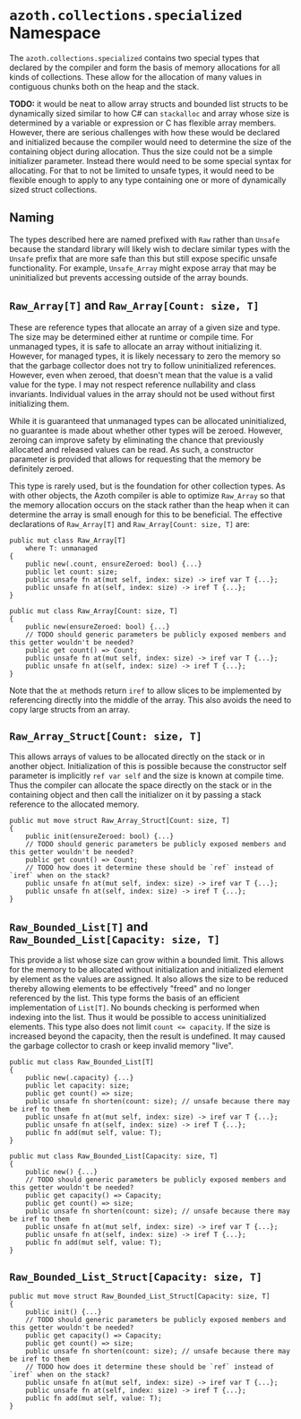 # `azoth.collections.specialized` Namespace

The `azoth.collections.specialized` contains two special types that declared by the compiler and
form the basis of memory allocations for all kinds of collections. These allow for the allocation of
many values in contiguous chunks both on the heap and the stack.

**TODO:** it would be neat to allow array structs and bounded list structs to be dynamically sized
similar to how C# can `stackalloc` and array whose size is determined by a variable or expression or
C has flexible array members. However, there are serious challenges with how these would be declared
and initialized because the compiler would need to determine the size of the containing object
during allocation. Thus the size could not be a simple initializer parameter. Instead there would
need to be some special syntax for allocating. For that to not be limited to unsafe types, it would
need to be flexible enough to apply to any type containing one or more of dynamically sized struct
collections.

## Naming

The types described here are named prefixed with `Raw` rather than `Unsafe` because the standard
library will likely wish to declare similar types with the `Unsafe` prefix that are more safe than
this but still expose specific unsafe functionality. For example, `Unsafe_Array` might expose array
that may be uninitialized but prevents accessing outside of the array bounds.

## `Raw_Array[T]` and `Raw_Array[Count: size, T]`

These are reference types that allocate an array of a given size and type. The size may be
determined either at runtime or compile time. For unmanaged types, it is safe to allocate an array
without initializing it. However, for managed types, it is likely necessary to zero the memory so
that the garbage collector does not try to follow uninitialized references. However, even when
zeroed, that doesn't mean that the value is a valid value for the type. I may not respect reference
nullability and class invariants. Individual values in the array should not be used without first
initializing them.

While it is guaranteed that unmanaged types can be allocated uninitialized, no guarantee is made
about whether other types will be zeroed. However, zeroing can improve safety by eliminating the
chance that previously allocated and released values can be read. As such, a constructor parameter
is provided that allows for requesting that the memory be definitely zeroed.

This type is rarely used, but is the foundation for other collection types. As with other objects,
the Azoth compiler is able to optimize `Raw_Array` so that the memory allocation occurs on the
stack rather than the heap when it can determine the array is small enough for this to be
beneficial. The effective declarations of `Raw_Array[T]` and `Raw_Array[Count: size, T]` are:

```azoth
public mut class Raw_Array[T]
    where T: unmanaged
{
    public new(.count, ensureZeroed: bool) {...}
    public let count: size;
    public unsafe fn at(mut self, index: size) -> iref var T {...};
    public unsafe fn at(self, index: size) -> iref T {...};
}

public mut class Raw_Array[Count: size, T]
{
    public new(ensureZeroed: bool) {...}
    // TODO should generic parameters be publicly exposed members and this getter wouldn't be needed?
    public get count() => Count;
    public unsafe fn at(mut self, index: size) -> iref var T {...};
    public unsafe fn at(self, index: size) -> iref T {...};
}
```

Note that the `at` methods return `iref` to allow slices to be implemented by referencing directly
into the middle of the array. This also avoids the need to copy large structs from an array.

## `Raw_Array_Struct[Count: size, T]`

This allows arrays of values to be allocated directly on the stack or in another object.
Initialization of this is possible because the constructor self parameter is implicitly `ref var
self` and the size is known at compile time. Thus the compiler can allocate the space directly on
the stack or in the containing object and then call the initializer on it by passing a stack
reference to the allocated memory.

```azoth
public mut move struct Raw_Array_Struct[Count: size, T]
{
    public init(ensureZeroed: bool) {...}
    // TODO should generic parameters be publicly exposed members and this getter wouldn't be needed?
    public get count() => Count;
    // TODO how does it determine these should be `ref` instead of `iref` when on the stack?
    public unsafe fn at(mut self, index: size) -> iref var T {...};
    public unsafe fn at(self, index: size) -> iref T {...};
}
```

## `Raw_Bounded_List[T]` and `Raw_Bounded_List[Capacity: size, T]`

This provide a list whose size can grow within a bounded limit. This allows for the memory to be
allocated without initialization and initialized element by element as the values are assigned. It
also allows the size to be reduced thereby allowing elements to be effectively "freed" and no longer
referenced by the list. This type forms the basis of an efficient implementation of `List[T]`. No
bounds checking is performed when indexing into the list. Thus it would be possible to access
uninitialized elements. This type also does not limit `count <= capacity`. If the size is increased
beyond the capacity, then the result is undefined. It may caused the garbage collector to crash or
keep invalid memory "live".

```azoth
public mut class Raw_Bounded_List[T]
{
    public new(.capacity) {...}
    public let capacity: size;
    public get count() => size;
    public unsafe fn shorten(count: size); // unsafe because there may be iref to them
    public unsafe fn at(mut self, index: size) -> iref var T {...};
    public unsafe fn at(self, index: size) -> iref T {...};
    public fn add(mut self, value: T);
}

public mut class Raw_Bounded_List[Capacity: size, T]
{
    public new() {...}
    // TODO should generic parameters be publicly exposed members and this getter wouldn't be needed?
    public get capacity() => Capacity;
    public get count() => size;
    public unsafe fn shorten(count: size); // unsafe because there may be iref to them
    public unsafe fn at(mut self, index: size) -> iref var T {...};
    public unsafe fn at(self, index: size) -> iref T {...};
    public fn add(mut self, value: T);
}
```

## `Raw_Bounded_List_Struct[Capacity: size, T]`

```azoth
public mut move struct Raw_Bounded_List_Struct[Capacity: size, T]
{
    public init() {...}
    // TODO should generic parameters be publicly exposed members and this getter wouldn't be needed?
    public get capacity() => Capacity;
    public get count() => size;
    public unsafe fn shorten(count: size); // unsafe because there may be iref to them
    // TODO how does it determine these should be `ref` instead of `iref` when on the stack?
    public unsafe fn at(mut self, index: size) -> iref var T {...};
    public unsafe fn at(self, index: size) -> iref T {...};
    public fn add(mut self, value: T);
}
```
